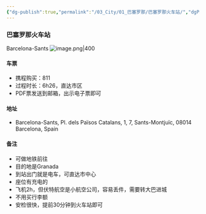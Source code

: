 ```yaml
---
{"dg-publish":true,"permalink":"/03_City/01_巴塞罗那/巴塞罗那火车站/","dgPassFrontmatter":true}
---
```


### 巴塞罗那火车站
Barcelona-Sants
![image.png|400](https://obsidan-1314364309.cos.ap-beijing.myqcloud.com/obsidan/20250306011131153.png)


#### 车票
+ 携程购买：811
+ 过程时长：6h26，直达市区
+ PDF票发送到邮箱，出示电子票即可

#### 地址
+ Barcelona-Sants, Pl. dels Països Catalans, 1, 7, Sants-Montjuïc, 08014 Barcelona, Spain
#### 备注
+ 可做地铁前往
+ 目的地是Granada
+ 到站出门就是电车，可直达市中心
+ 座位有充电的
+ 飞机2h，但伏特航空是小航空公司，容易丢件，需要转大巴进城
+ 不用买行李额
+ 安检很快，提前30分钟到火车站即可

